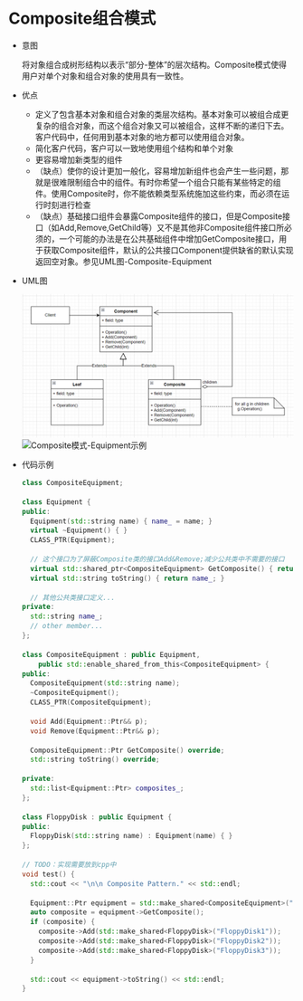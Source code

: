 # Composite组合模式

- 意图

  将对象组合成树形结构以表示“部分-整体”的层次结构。Composite模式使得用户对单个对象和组合对象的使用具有一致性。

- 优点

  - 定义了包含基本对象和组合对象的类层次结构。基本对象可以被组合成更复杂的组合对象，而这个组合对象又可以被组合，这样不断的递归下去。客户代码中，任何用到基本对象的地方都可以使用组合对象。
  - 简化客户代码，客户可以一致地使用组个结构和单个对象
  - 更容易增加新类型的组件
  - （缺点）使你的设计更加一般化，容易增加新组件也会产生一些问题，那就是很难限制组合中的组件。有时你希望一个组合只能有某些特定的组件。使用Composite时，你不能依赖类型系统施加这些约束，而必须在运行时刻进行检查
  - （缺点）基础接口组件会暴露Composite组件的接口，但是Composite接口（如Add,Remove,GetChild等）又不是其他非Composite组件接口所必须的，一个可能的办法是在公共基础组件中增加GetComposite接口，用于获取Composite组件，默认的公共接口Component提供缺省的默认实现返回空对象。参见UML图-Composite-Equipment

- UML图

  ![Composite模式](..\img\Composite.png)
  ![Composite模式-Equipment示例](E:\lemon19900815\misc\gof-sample\img\Composite-Equipment.png)

- 代码示例

  ```c++
  class CompositeEquipment;
  
  class Equipment {
  public:
    Equipment(std::string name) { name_ = name; }
    virtual ~Equipment() { }
    CLASS_PTR(Equipment);
  
    // 这个接口为了屏蔽Composite类的接口Add&Remove;减少公共类中不需要的接口
    virtual std::shared_ptr<CompositeEquipment> GetComposite() { return nullptr; }
    virtual std::string toString() { return name_; }
  
    // 其他公共类接口定义...
  private:
    std::string name_;
    // other member...
  };
  
  class CompositeEquipment : public Equipment,
      public std::enable_shared_from_this<CompositeEquipment> {
  public:
    CompositeEquipment(std::string name);
    ~CompositeEquipment();
    CLASS_PTR(CompositeEquipment);
  
    void Add(Equipment::Ptr&& p);
    void Remove(Equipment::Ptr&& p);
      
    CompositeEquipment::Ptr GetComposite() override;
    std::string toString() override;
  
  private:
    std::list<Equipment::Ptr> composites_;
  };
  
  class FloppyDisk : public Equipment {
  public:
    FloppyDisk(std::string name) : Equipment(name) { }
  };
  
  // TODO：实现需要放到cpp中
  void test() {
    std::cout << "\n\n Composite Pattern." << std::endl;
  
    Equipment::Ptr equipment = std::make_shared<CompositeEquipment>("CE");
    auto composite = equipment->GetComposite();
    if (composite) {
      composite->Add(std::make_shared<FloppyDisk>("FloppyDisk1"));
      composite->Add(std::make_shared<FloppyDisk>("FloppyDisk2"));
      composite->Add(std::make_shared<FloppyDisk>("FloppyDisk3"));
    }
      
    std::cout << equipment->toString() << std::endl;
  }
  
  ```

